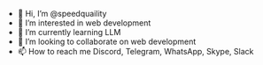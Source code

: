 - 👋 Hi, I’m @speedquaility
- 👀 I’m interested in web development
- 🌱 I’m currently learning LLM
- 💞️ I’m looking to collaborate on web development
- 📫 How to reach me Discord, Telegram, WhatsApp, Skype, Slack 

<!---
speedquaility/speedquaility is a ✨ special ✨ repository because its `README.md` (this file) appears on your GitHub profile.
You can click the Preview link to take a look at your changes.
--->
